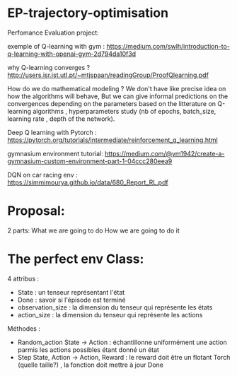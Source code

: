 # EP-trajectory-optimisation

Perfomance Evaluation project:

exemple of Q-learning with gym : https://medium.com/swlh/introduction-to-q-learning-with-openai-gym-2d794da10f3d

why Q-learning converges ?  http://users.isr.ist.utl.pt/~mtjspaan/readingGroup/ProofQlearning.pdf

How do we do mathematical modeling ?
We don't have like precise idea on how the algorithms will behave, But we can give informal predictions on the convergences depending on the parameters based on the litterature on 
Q-learning algorithms , hyperparameters study (nb of epochs, batch_size, learning rate , depth of the network). 

Deep Q learning with Pytorch : https://pytorch.org/tutorials/intermediate/reinforcement_q_learning.html

gymnasium environment tutorial: https://medium.com/@ym1942/create-a-gymnasium-custom-environment-part-1-04ccc280eea9

DQN on car racing env : https://simmimourya.github.io/data/680_Report_RL.pdf

# Proposal:
2 parts:
What we are going to do
How we are going to do it

# The perfect env Class:
4 attribus :
- State : un tenseur représentant l'état
- Done : savoir si l'épisode est terminé
- observation_size : la dimension du tenseur qui représente les états
- action_size :  la dimension du tenseur qui représente les actions

Méthodes :
- Random_action State -> Action : échantillonne uniformément une action parmis les actions possibles étant donné un état
- Step State, Action -> Action, Reward : le reward doit être un flotant Torch (quelle taille?) , la fonction doit mettre à jour Done
